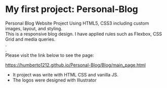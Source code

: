 # My first project: Personal-Blog

Personal Blog Website Project
Using HTML5, CSS3 including custom images, layout, and styling.<br>
This is a responsive blog design. I have applied rules such as Flexbox, CSS Grid and media queries.<br>
.<br>
.<br>
Please visit the link below to see the page:

https://humberto1212.github.io/Personal-Blog/Blog/main_page.html
<ul>
  <li>It project was write with HTML CSS and vanilla JS.</li>
  <li>The logos were designed with Illustrator </li>
</ul>

